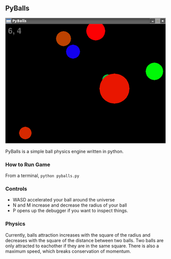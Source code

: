 ## PyBalls

![PyBalls Screenshot](pyballs-screenshot.png)

PyBalls is a simple ball physics engine written in python.

### How to Run Game

From a terminal, `python pyballs.py`

### Controls

* WASD accelerated your ball around the universe
* N and M increase and decrease the radius of your ball
* P opens up the debugger if you want to inspect things. 


### Physics

Currently, balls attraction increases with the square of the radius and
decreases with the square of the distance between two balls. Two balls are only
attracted to eachother if they are in the same square. There is also a maximum
speed, which breaks conservation of momentum.
